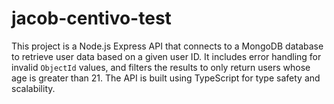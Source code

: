 # jacob-centivo-test

This project is a Node.js Express API that connects to a MongoDB database to retrieve user data based on a given user ID. It includes error handling for invalid `ObjectId` values, and filters the results to only return users whose age is greater than 21. The API is built using TypeScript for type safety and scalability.